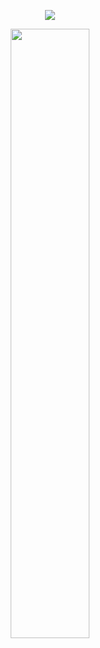 <p align="center"><img src="https://komarev.com/ghpvc/?username=fleurdeli&color=b8b8b8&style=for-the-badge&label=caltrops&style=plastic"></p>
<p align="center"><img src="https://files.catbox.moe/obdlqh.png" height="50%" width="50%"></p>
